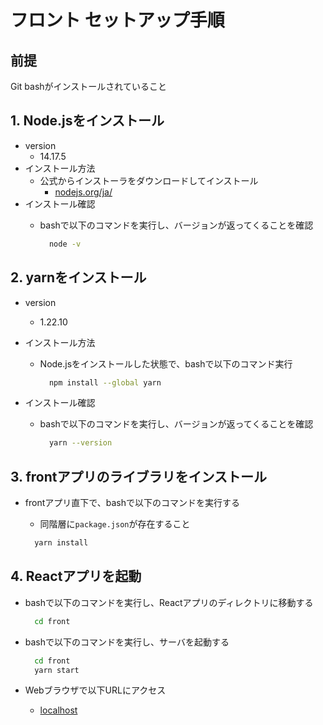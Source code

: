 # フロント セットアップ手順

## 前提

Git bashがインストールされていること

## 1. Node.jsをインストール

- version
  - 14.17.5
- インストール方法
  - 公式からインストーラをダウンロードしてインストール
    - [nodejs.org/ja/](https://nodejs.org/ja/)
- インストール確認
  - bashで以下のコマンドを実行し、バージョンが返ってくることを確認

    ```bash
      node -v
    ```

## 2. yarnをインストール

- version
  - 1.22.10
- インストール方法
  - Node.jsをインストールした状態で、bashで以下のコマンド実行

    ``` bash
      npm install --global yarn
    ```

- インストール確認
  - bashで以下のコマンドを実行し、バージョンが返ってくることを確認

    ``` bash
      yarn --version
    ```

## 3. frontアプリのライブラリをインストール

- frontアプリ直下で、bashで以下のコマンドを実行する
  - 同階層に`package.json`が存在すること

  ```bash
    yarn install
  ```

## 4. Reactアプリを起動

- bashで以下のコマンドを実行し、Reactアプリのディレクトリに移動する

  ```bash
    cd front
  ```

- bashで以下のコマンドを実行し、サーバを起動する

  ```bash
    cd front
    yarn start
  ```

- Webブラウザで以下URLにアクセス
  - [localhost](http://localhost:3000)
